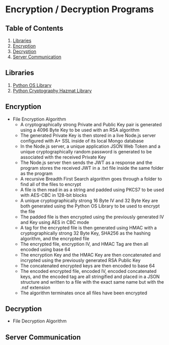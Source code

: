 # Encryption / Decryption Programs 

## Table of Contents
1. [Libraries](#libraries)
2. [Encryption](#encryption)
3. [Decryption](#decryption)
4. [Server Communication](#server)

<a name="libraries"></a>
## Libraries
1. [Python OS Library](https://docs.python.org/3/library/os.html)
2. [Python Cryptography Hazmat Library](https://cryptography.io/en/latest/)
<a name="encryption"></a>
## Encryption
* File Encryption Algorithm
    * A cryptographically strong Private and Public Key pair is generated using a 4096 Byte Key to be used with an RSA algorithm
    * The generated Private Key is then stored in a live Node.js server configured with A+ SSL inside of its local Mongo database
    * In the Node.js server, a unique application JSON Web Token and a unique cryptographically random password is generated to be associated with the received Private Key
    * The Node.js server then sends the JWT as a response and the program stores the received JWT in a .txt file inside the same folder as the program
    * A recursive Breadth First Search algorithm goes through a folder to find all of the files to encrypt
    * A file is then read in as a string and padded using PKCS7 to be used with AES-CBC in 128-bit blocks
    * A unique cryptographically strong 16 Byte IV and 32 Byte Key are both generated using the Python OS Library to be used to encrypt the file
    * The padded file is then encrypted using the previously generated IV and Key using AES in CBC mode
    * A tag for the encrypted file is then generated using HMAC with a cryptographically strong 32 Byte Key, SHA256 as the hashing algorithm, and the encrypted file
    * The encrypted file, encryption IV, and HMAC Tag are then all encoded using base 64
    * The encryption Key and the HMAC Key are then concatenated and incrypted using the previously generated RSA Public Key
    * The concatenated encrypted keys are then encoded to base 64
    * The encoded encrypted file, encoded IV, encoded concatenated keys, and the encoded tag are all stringified and placed in a JSON structure and written to a file with the exact same name but with the .nsf extension
    * The algorithm terminates once all files have been encrypted
<a name="decryption"></a>
## Decryption
* File Decryption Algorithm

<a name="server"></a>
## Server Communication
